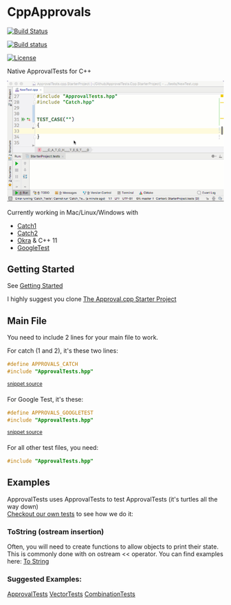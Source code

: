 <!--
This file was generate by the MarkdownSnippets.
Source File: \README.source.md
To change this file edit the source file and then re-run the generation using either the dotnet global tool (https://github.com/SimonCropp/MarkdownSnippets#githubmarkdownsnippets) or using the api (https://github.com/SimonCropp/MarkdownSnippets#running-as-a-unit-test).
-->

CppApprovals
============

[![Build Status](https://api.travis-ci.org/approvals/ApprovalTests.cpp.svg?branch=master)](https://travis-ci.org/approvals/ApprovalTests.cpp)

[![Build status](https://ci.appveyor.com/api/projects/status/lf3i76ije89oihi5?svg=true)](https://ci.appveyor.com/project/isidore/approvaltests-cpp)

[![License](https://img.shields.io/badge/License-Apache%202.0-blue.svg)](https://opensource.org/licenses/Apache-2.0)

Native ApprovalTests for C++

![Intro Graphic](doc/images/ApprovalTests.cpp.IntroGraphic.gif?raw=true)

Currently working in Mac/Linux/Windows with
* [Catch1](https://github.com/catchorg/Catch2/tree/Catch1.x)  
* [Catch2](https://github.com/catchorg/Catch2)   
* [Okra](https://github.com/JayBazuzi/Okra) & C++ 11  
* [GoogleTest](https://github.com/google/googletest)



## Getting Started

See [Getting Started](doc/GettingStarted.md)

I highly suggest you clone [The Approval.cpp Starter Project](https://github.com/approvals/ApprovalTests.Cpp.StarterProject)

## Main File

You need to include 2 lines for your main file to work.

For catch (1 and 2), it's these two lines:

<!-- snippet: catch_2_main -->
```cpp
#define APPROVALS_CATCH
#include "ApprovalTests.hpp"
```
<sup>[snippet source](/ApprovalTests_Catch2_Tests/main.cpp#L4-L7)</sup>
<!-- endsnippet -->

For Google Test, it's these:

<!-- snippet: googletest_main -->
```cpp
#define APPROVALS_GOOGLETEST
#include "ApprovalTests.hpp"
```
<sup>[snippet source](/ApprovalTests_GoogleTest_Tests/main.cpp#L2-L5)</sup>
<!-- endsnippet -->

For all other test files, you need:
``` cpp
#include "ApprovalTests.hpp"
```

## Examples
ApprovalTests uses ApprovalTests to test ApprovalTests (it's turtles all the way down)  
[Checkout our own tests](https://github.com/approvals/ApprovalTests.cpp/tree/master/ApprovalTests_Catch2_Tests) to see how we do it:

### ToString (ostream insertion)
Often, you will need to create functions to allow objects to print their state. This is commonly done with on ostream << operator.
You can find examples here: [To String](doc/ToString.md)

### Suggested Examples:
[ApprovalTests](https://github.com/approvals/ApprovalTests.cpp/blob/master/ApprovalTests_Catch2_Tests/ApprovalsTests.cpp)
[VectorTests](https://github.com/approvals/ApprovalTests.cpp/blob/master/ApprovalTests_Catch2_Tests/VectorTests.cpp)
[CombinationTests](https://github.com/approvals/ApprovalTests.cpp/blob/master/ApprovalTests_Catch2_Tests/CombinationTests.cpp)  
